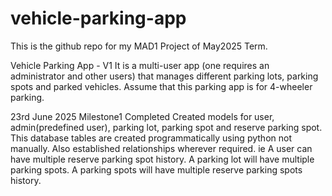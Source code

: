 # vehicle-parking-app
This is the github repo for my MAD1 Project of May2025 Term.

Vehicle Parking App - V1
It is a multi-user app (one requires an administrator and other users) that manages different parking lots, parking spots and parked vehicles. Assume that this parking app is for 4-wheeler parking.

23rd June 2025
Milestone1 Completed
Created models for user, admin(predefined user), parking lot, parking spot and reserve parking spot.
This database tables are created programmatically using python not manually.
Also established relationships wherever required.
ie
A user can have multiple reserve parking spot history.
A parking lot will have multiple parking spots.
A parking spots will have multiple reserve parking spots history.
